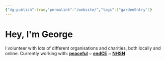 ```yaml
---
{"dg-publish":true,"permalink":"/website/","tags":["gardenEntry"]}
---
```


# Hey, I'm George

I volunteer with lots of different organisations and charities, both locally and online. Currently working with: __[peaceful](https://peacefulfoundation.org/)__ ~ __[endCE](https://www.endce.org/)__ ~ __[NHSN](https://www.nhsn.org.uk/)__